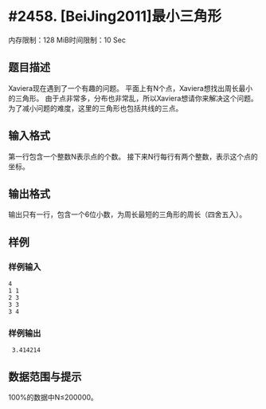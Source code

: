 # #2458. [BeiJing2011]最小三角形

内存限制：128 MiB时间限制：10 Sec

## 题目描述

Xaviera现在遇到了一个有趣的问题。
平面上有N个点，Xaviera想找出周长最小的三角形。
由于点非常多，分布也非常乱，所以Xaviera想请你来解决这个问题。
为了减小问题的难度，这里的三角形也包括共线的三点。

## 输入格式

第一行包含一个整数N表示点的个数。
接下来N行每行有两个整数，表示这个点的坐标。

## 输出格式

输出只有一行，包含一个6位小数，为周长最短的三角形的周长（四舍五入）。

## 样例

### 样例输入

    
    4
    1 1
    2 3
    3 3
    3 4
    
    
    

### 样例输出

    
     3.414214
    
    
    
    

## 数据范围与提示

100%的数据中N&le;200000。

